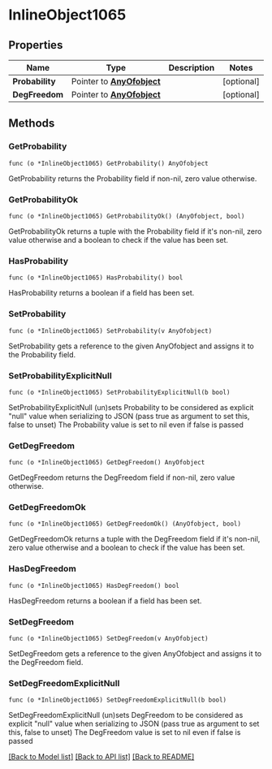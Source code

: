 # InlineObject1065

## Properties

Name | Type | Description | Notes
------------ | ------------- | ------------- | -------------
**Probability** | Pointer to [**AnyOfobject**](anyOf&lt;object&gt;.md) |  | [optional] 
**DegFreedom** | Pointer to [**AnyOfobject**](anyOf&lt;object&gt;.md) |  | [optional] 

## Methods

### GetProbability

`func (o *InlineObject1065) GetProbability() AnyOfobject`

GetProbability returns the Probability field if non-nil, zero value otherwise.

### GetProbabilityOk

`func (o *InlineObject1065) GetProbabilityOk() (AnyOfobject, bool)`

GetProbabilityOk returns a tuple with the Probability field if it's non-nil, zero value otherwise
and a boolean to check if the value has been set.

### HasProbability

`func (o *InlineObject1065) HasProbability() bool`

HasProbability returns a boolean if a field has been set.

### SetProbability

`func (o *InlineObject1065) SetProbability(v AnyOfobject)`

SetProbability gets a reference to the given AnyOfobject and assigns it to the Probability field.

### SetProbabilityExplicitNull

`func (o *InlineObject1065) SetProbabilityExplicitNull(b bool)`

SetProbabilityExplicitNull (un)sets Probability to be considered as explicit "null" value
when serializing to JSON (pass true as argument to set this, false to unset)
The Probability value is set to nil even if false is passed
### GetDegFreedom

`func (o *InlineObject1065) GetDegFreedom() AnyOfobject`

GetDegFreedom returns the DegFreedom field if non-nil, zero value otherwise.

### GetDegFreedomOk

`func (o *InlineObject1065) GetDegFreedomOk() (AnyOfobject, bool)`

GetDegFreedomOk returns a tuple with the DegFreedom field if it's non-nil, zero value otherwise
and a boolean to check if the value has been set.

### HasDegFreedom

`func (o *InlineObject1065) HasDegFreedom() bool`

HasDegFreedom returns a boolean if a field has been set.

### SetDegFreedom

`func (o *InlineObject1065) SetDegFreedom(v AnyOfobject)`

SetDegFreedom gets a reference to the given AnyOfobject and assigns it to the DegFreedom field.

### SetDegFreedomExplicitNull

`func (o *InlineObject1065) SetDegFreedomExplicitNull(b bool)`

SetDegFreedomExplicitNull (un)sets DegFreedom to be considered as explicit "null" value
when serializing to JSON (pass true as argument to set this, false to unset)
The DegFreedom value is set to nil even if false is passed

[[Back to Model list]](../README.md#documentation-for-models) [[Back to API list]](../README.md#documentation-for-api-endpoints) [[Back to README]](../README.md)


